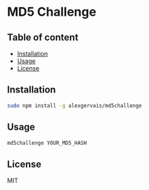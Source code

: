 # MD5 Challenge

## Table of content

* [Installation](#installation)
* [Usage](#usage)
* [License](#license)

## Installation

```bash
sudo npm install -g alexgervais/md5challenge
```

## Usage

```bash
md5challenge YOUR_MD5_HASH
```

## License

MIT
